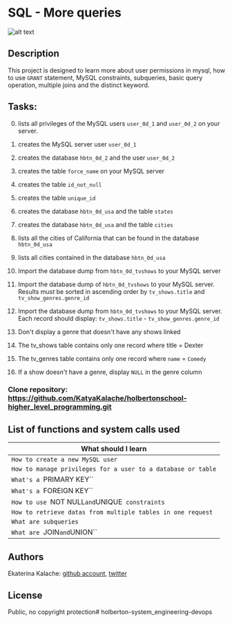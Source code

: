 # SQL - More queries
![alt text](https://s3.amazonaws.com/intranet-projects-files/holbertonschool-higher-level_programming+/274/66988091.jpg)
## Description

This project is designed to learn more about user permissions in mysql, how to use `GRANT` statement, MySQL constraints, subqueries, basic query operation, multiple joins and the distinct keyword.

## Tasks:

0. lists all privileges of the MySQL users `user_0d_1` and `user_0d_2` on your server.

1. creates the MySQL server user `user_0d_1`

2. creates the database `hbtn_0d_2` and the user `user_0d_2`

3. creates the table `force_name` on your MySQL server

4. creates the table `id_not_null`

5. creates the table `unique_id`

6. creates the database `hbtn_0d_usa` and the table `states`

7. creates the database `hbtn_0d_usa` and the table `cities`

8. lists all the cities of California that can be found in the database `hbtn_0d_usa`

9. lists all cities contained in the database `hbtn_0d_usa`

10. Import the database dump from `hbtn_0d_tvshows` to your MySQL server

11. Import the database dump of `hbtn_0d_tvshows` to your MySQL server. Results must be sorted in ascending order by `tv_shows.title` and `tv_show_genres.genre_id`

12. Import the database dump from `hbtn_0d_tvshows` to your MySQL server. Each record should display: `tv_shows.title` - `tv_show_genres.genre_id`

13. Don't display a genre that doesn't have any shows linked

14. The tv_shows table contains only one record where title = Dexter

15. The tv_genres table contains only one record where `name` = `Comedy`

16. If a show doesn't have a genre, display `NULL` in the genre column

### __Clone repository:__ https://github.com/KatyaKalache/holbertonschool-higher_level_programming.git

## List of functions and system calls used

|What should I learn  |
| ---------------- |
|    `How to create a new MySQL user`   |
|    `How to manage privileges for a user to a database or table`    |
|    `What's a `PRIMARY KEY`` |
|    `What's a `FOREIGN KEY`` |
|    `How to use `NOT NULL` and `UNIQUE` constraints`   |
|    `How to retrieve datas from multiple tables in one request`   |
|    `What are subqueries`    |
| `What are `JOIN` and `UNION`` |
## Authors

Ekaterina Kalache: [github account](https://github.com/KatyaKalache), [twitter](https://twitter.com/KatyaKalache)

## License
Public, no copyright protection# holberton-system_engineering-devops
